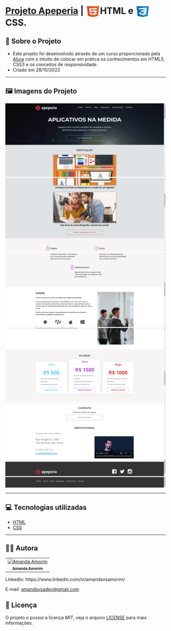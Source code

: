 # [Projeto Apeperia](https://amandavsadev.github.io/marketingCriativo/) | <img align="center" alt="Amanda-HTML" height="35" width="45" src="https://raw.githubusercontent.com/devicons/devicon/master/icons/html5/html5-original.svg">HTML e <img align="center" alt="Amanda-CSS" height="35" width="45" src="https://raw.githubusercontent.com/devicons/devicon/master/icons/css3/css3-original.svg">CSS.

## :page_facing_up: Sobre o Projeto
- Este projeto foi desenvolvido através de um curso proporcionado pela [Alura](https://github.com/alura-cursos) com o intuito de colocar em prática os conhecimentos em HTML5, CSS3 e os conceitos de responsividade.
- Criado em 28/10/2022
---
## :framed_picture: Imagens do Projeto

![imagem-projeto-final](apeperia.png)
![imagem-projeto-final](apeperia2.png)
![imagem-projeto-final](apeperia3.png)
![imagem-projeto-final](apeperia4.png)
![imagem-projeto-final](apeperia5.png)
![imagem-projeto-final](apeperia6.png)


---
## 💻 Tecnologias utilizadas
  * [HTML](https://developer.mozilla.org/pt-BR/docs/Web/HTML) 
  * [CSS](https://developer.mozilla.org/pt-BR/docs/Web/CSS)
---

## :woman_technologist:  Autora

<table class="author">
  <tr>
    <td align="center">
      <a href="https://github.com/amandavsadev">
        <img src="https://avatars.githubusercontent.com/u/104646886?v=4" 
        width="100px;" alt="Amanda Amorim"/>
        <br/>
        <sub>
          <b>Amanda Amorim</b>
        </sub>
      </a>
    </td>
  </tr>
</table>   
   Linkedin:
   https://www.linkedin.com/in/amandavsamorim/
   
   E-mail: amandavsadev@gmail.com
   
  ## 📝 Licença
  
   O projeto o possui a licença _MIT_, veja o arquivo [LICENSE](LICENSE) para mais informações.

